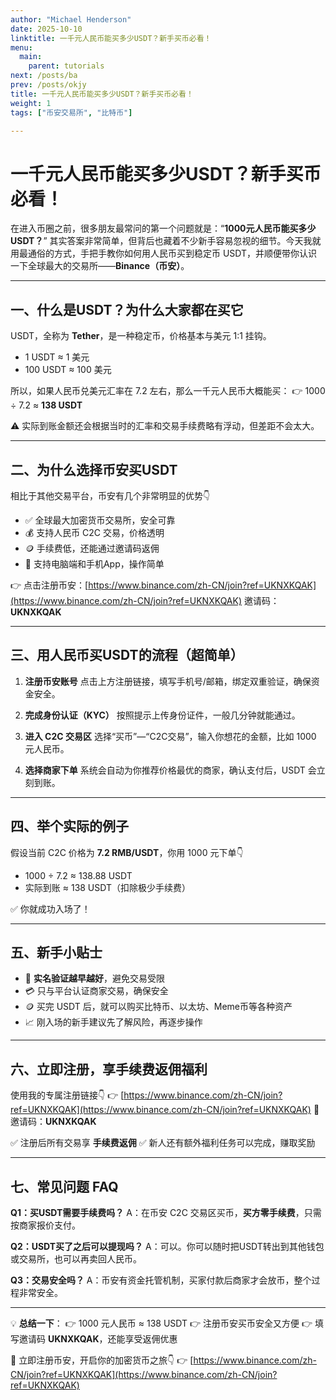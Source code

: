 ```yaml
---
author: "Michael Henderson"
date: 2025-10-10
linktitle: 一千元人民币能买多少USDT？新手买币必看！
menu:
  main:
    parent: tutorials
next: /posts/ba
prev: /posts/okjy
title: 一千元人民币能买多少USDT？新手买币必看！
weight: 1
tags: ["币安交易所", "比特币"]

---
```

# 一千元人民币能买多少USDT？新手买币必看！

在进入币圈之前，很多朋友最常问的第一个问题就是：“**1000元人民币能买多少USDT？**”
其实答案非常简单，但背后也藏着不少新手容易忽视的细节。今天我就用最通俗的方式，手把手教你如何用人民币买到稳定币 USDT，并顺便带你认识一下全球最大的交易所——**Binance（币安）**。

---

## 一、什么是USDT？为什么大家都在买它

USDT，全称为 **Tether**，是一种稳定币，价格基本与美元 1:1 挂钩。

* 1 USDT ≈ 1 美元
* 100 USDT ≈ 100 美元

所以，如果人民币兑美元汇率在 7.2 左右，那么一千元人民币大概能买：
👉 1000 ÷ 7.2 ≈ **138 USDT**

⚠️ 实际到账金额还会根据当时的汇率和交易手续费略有浮动，但差距不会太大。

---

## 二、为什么选择币安买USDT

相比于其他交易平台，币安有几个非常明显的优势👇

* ✅ 全球最大加密货币交易所，安全可靠
* 💰 支持人民币 C2C 交易，价格透明
* 🪙 手续费低，还能通过邀请码返佣
* 📲 支持电脑端和手机App，操作简单

👉 点击注册币安：[https://www.binance.com/zh-CN/join?ref=UKNXKQAK](https://www.binance.com/zh-CN/join?ref=UKNXKQAK)
邀请码：**UKNXKQAK**

---

## 三、用人民币买USDT的流程（超简单）

1. **注册币安账号**
   点击上方注册链接，填写手机号/邮箱，绑定双重验证，确保资金安全。

2. **完成身份认证（KYC）**
   按照提示上传身份证件，一般几分钟就能通过。

3. **进入 C2C 交易区**
   选择“买币”—“C2C交易”，输入你想花的金额，比如 1000 元人民币。

4. **选择商家下单**
   系统会自动为你推荐价格最优的商家，确认支付后，USDT 会立刻到账。

---

## 四、举个实际的例子

假设当前 C2C 价格为 **7.2 RMB/USDT**，你用 1000 元下单👇

* 1000 ÷ 7.2 ≈ 138.88 USDT
* 实际到账 ≈ 138 USDT（扣除极少手续费）

✅ 你就成功入场了！

---

## 五、新手小贴士

* 🧾 **实名验证越早越好**，避免交易受限
* 💳 只与平台认证商家交易，确保安全
* 🪙 买完 USDT 后，就可以购买比特币、以太坊、Meme币等各种资产
* 📈 刚入场的新手建议先了解风险，再逐步操作

---

## 六、立即注册，享手续费返佣福利

使用我的专属注册链接👇
👉 [https://www.binance.com/zh-CN/join?ref=UKNXKQAK](https://www.binance.com/zh-CN/join?ref=UKNXKQAK)
📌 邀请码：**UKNXKQAK**

✅ 注册后所有交易享 **手续费返佣**
✅ 新人还有额外福利任务可以完成，赚取奖励

---

## 七、常见问题 FAQ

**Q1：买USDT需要手续费吗？**
A：在币安 C2C 交易区买币，**买方零手续费**，只需按商家报价支付。

**Q2：USDT买了之后可以提现吗？**
A：可以。你可以随时把USDT转出到其他钱包或交易所，也可以再卖回人民币。

**Q3：交易安全吗？**
A：币安有资金托管机制，买家付款后商家才会放币，整个过程非常安全。

---

💡 **总结一下**：
👉 1000 元人民币 ≈ 138 USDT
👉 注册币安买币安全又方便
👉 填写邀请码 **UKNXKQAK**，还能享受返佣优惠

📲 立即注册币安，开启你的加密货币之旅👇
👉 [https://www.binance.com/zh-CN/join?ref=UKNXKQAK](https://www.binance.com/zh-CN/join?ref=UKNXKQAK)